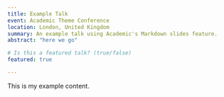 ```yaml
---
title: Example Talk
event: Academic Theme Conference
location: London, United Kingdom
summary: An example talk using Academic's Markdown slides feature.
abstract: "here we go"

# Is this a featured talk? (true/false)
featured: true

---
```


This is my example content.
